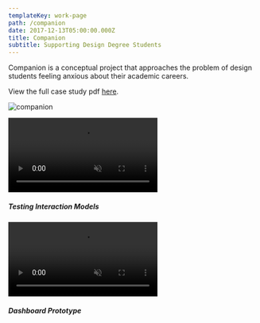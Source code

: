 ```yaml
---
templateKey: work-page
path: /companion
date: 2017-12-13T05:00:00.000Z
title: Companion
subtitle: Supporting Design Degree Students
---
```

Companion is a conceptual project that approaches the problem of design students feeling anxious about their academic careers.

View the full case study pdf [here](/img/compainion_case-study.pdf).



![companion](/img/compainion_thumbnail.png)

<div class='video-box'>
  <video autoPlay muted loop preload >
    <source src="/img/compainion_001.mp4" type="video/mp4"/>
    AR Video
  </video>
</div>

##### Testing Interaction Models

<div class='video-box'>
  <video autoPlay muted loop preload >
    <source src="/img/compainion_002.mp4" type="video/mp4"/>
    AR Video
  </video>
</div>

##### Dashboard Prototype

